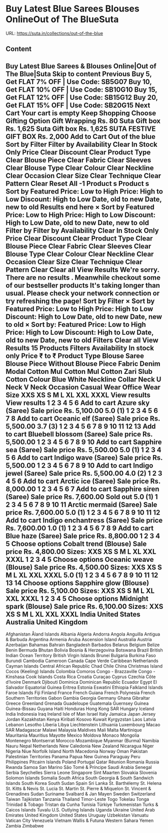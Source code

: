 # Buy Latest Blue Sarees  Blouses OnlineOut of The BlueSuta

URL: https://suta.in/collections/out-of-the-blue

## Content

Buy Latest Blue Sarees & Blouses Online|Out of The Blue|Suta
Skip to content
Previous
Buy 5, Get FLAT 7% OFF | Use Code: SB5G07
Buy 10, Get FLAT 10% OFF | Use Code: SB10G10
Buy 15, Get FLAT 12% OFF | Use Code: SB15G12
Buy 20, Get FLAT 15% OFF | Use Code: SB20G15
Next
Cart
Your cart is empty
Keep Shopping
Choose Gifting Option
Gift Wrapping
Rs. 80
Suta Gift box
Rs. 1,625
Suta Gift box
Rs. 1,625
SUTA FESTIVE GIFT BOX
Rs. 2,000
Add to Cart
Out of the blue
Sort by
Filter
Filter by
Availability
Clear
In Stock Only
Price
Clear
Discount
Clear
Product Type
Clear
Blouse Piece
Clear
Fabric
Clear
Sleeves
Clear
Blouse Type
Clear
Colour
Clear
Neckline
Clear
Occasion
Clear
Size
Clear
Technique
Clear
Pattern
Clear
Reset All
-1
Product
s
Product
s
Sort by
Featured
Price: Low to High
Price: High to Low
Discount: High to Low
Date, old to new
Date, new to old
Results end here
×
Sort by
Featured
Price: Low to High
Price: High to Low
Discount: High to Low
Date, old to new
Date, new to old
Filter by
Filter by
Availability
Clear
In Stock Only
Price
Clear
Discount
Clear
Product Type
Clear
Blouse Piece
Clear
Fabric
Clear
Sleeves
Clear
Blouse Type
Clear
Colour
Clear
Neckline
Clear
Occasion
Clear
Size
Clear
Technique
Clear
Pattern
Clear
Clear all
View Results
We're sorry. There are no results
.
Meanwhile checkout some of our bestseller products
It's taking longer than usual. Please check your network connection or try refreshing the page!
Sort by
Filter
×
Sort by
Featured
Price: Low to High
Price: High to Low
Discount: High to Low
Date, old to new
Date, new to old
×
Sort by:
Featured
Price: Low to High
Price: High to Low
Discount: High to Low
Date, old to new
Date, new to old
Filters
Clear all
View Results
15 Products
Filters
Availability
In stock only
Price
₹
to
₹
Product Type
Blouse
Saree
Blouse Piece
Without Blouse Piece
Fabric
Denim
Modal Cotton
Mul Cotton
Mul Cotton Zari
Slub Cotton
Colour
Blue
White
Neckline
Collar Neck
U Neck
V Neck
Occasion
Casual Wear
Office Wear
Size
XXS
XS
S
M
L
XL
XXL
XXXL
View results
View results
1
2
3
4
5
6
Add to cart
Azure sky (Saree)
Sale price
Rs. 5,100.00
5.0
(1)
1
2
3
4
5
6
7
8
Add to cart
Oceanic elf (Saree)
Sale price
Rs. 5,500.00
3.7
(3)
1
2
3
4
5
6
7
8
9
10
11
12
13
Add to cart
Bluebell blossom (Saree)
Sale price
Rs. 5,500.00
1
2
3
4
5
6
7
8
9
10
Add to cart
Sapphire sea (Saree)
Sale price
Rs. 5,500.00
5.0
(1)
1
2
3
4
5
6
Add to cart
Indigo wave (Saree)
Sale price
Rs. 5,500.00
1
2
3
4
5
6
7
8
9
10
Add to cart
Indigo jewel (Saree)
Sale price
Rs. 5,500.00
4.0
(2)
1
2
3
4
5
6
Add to cart
Arctic ice (Saree)
Sale price
Rs. 8,000.00
1
2
3
4
5
6
7
Add to cart
Sapphire siren (Saree)
Sale price
Rs. 7,600.00
Sold out
5.0
(1)
1
2
3
4
5
6
7
8
9
10
11
Arctic mermaid (Saree)
Sale price
Rs. 7,600.00
5.0
(1)
1
2
3
4
5
6
7
8
9
10
11
12
Add to cart
Indigo enchantress (Saree)
Sale price
Rs. 7,600.00
1.0
(1)
1
2
3
4
5
6
7
8
9
Add to cart
Blue haze (Saree)
Sale price
Rs. 8,800.00
1
2
3
4
5
Choose options
Cobalt trend (Blouse)
Sale price
Rs. 4,800.00
Sizes:
XXS
XS
S
M
L
XL
XXL
XXXL
1
2
3
4
5
Choose options
Oceanic weave (Blouse)
Sale price
Rs. 4,500.00
Sizes:
XXS
XS
S
M
L
XL
XXL
XXXL
5.0
(1)
1
2
3
4
5
6
7
8
9
10
11
12
13
14
Choose options
Sapphire glow (Blouse)
Sale price
Rs. 5,100.00
Sizes:
XXS
XS
S
M
L
XL
XXL
XXXL
1
2
3
4
5
Choose options
Midnight spark (Blouse)
Sale price
Rs. 6,100.00
Sizes:
XXS
XS
S
M
L
XL
XXL
XXXL
India
United States
Australia
United Kingdom
---
Afghanistan
Åland Islands
Albania
Algeria
Andorra
Angola
Anguilla
Antigua & Barbuda
Argentina
Armenia
Aruba
Ascension Island
Australia
Austria
Azerbaijan
Bahamas
Bahrain
Bangladesh
Barbados
Belarus
Belgium
Belize
Benin
Bermuda
Bhutan
Bolivia
Bosnia & Herzegovina
Botswana
Brazil
British Indian Ocean Territory
British Virgin Islands
Brunei
Bulgaria
Burkina Faso
Burundi
Cambodia
Cameroon
Canada
Cape Verde
Caribbean Netherlands
Cayman Islands
Central African Republic
Chad
Chile
China
Christmas Island
Cocos (Keeling) Islands
Colombia
Comoros
Congo - Brazzaville
Congo - Kinshasa
Cook Islands
Costa Rica
Croatia
Curaçao
Cyprus
Czechia
Côte d’Ivoire
Denmark
Djibouti
Dominica
Dominican Republic
Ecuador
Egypt
El Salvador
Equatorial Guinea
Eritrea
Estonia
Eswatini
Ethiopia
Falkland Islands
Faroe Islands
Fiji
Finland
France
French Guiana
French Polynesia
French Southern Territories
Gabon
Gambia
Georgia
Germany
Ghana
Gibraltar
Greece
Greenland
Grenada
Guadeloupe
Guatemala
Guernsey
Guinea
Guinea-Bissau
Guyana
Haiti
Honduras
Hong Kong SAR
Hungary
Iceland
India
Indonesia
Iraq
Ireland
Isle of Man
Israel
Italy
Jamaica
Japan
Jersey
Jordan
Kazakhstan
Kenya
Kiribati
Kosovo
Kuwait
Kyrgyzstan
Laos
Latvia
Lebanon
Lesotho
Liberia
Libya
Liechtenstein
Lithuania
Luxembourg
Macao SAR
Madagascar
Malawi
Malaysia
Maldives
Mali
Malta
Martinique
Mauritania
Mauritius
Mayotte
Mexico
Moldova
Monaco
Mongolia
Montenegro
Montserrat
Morocco
Mozambique
Myanmar (Burma)
Namibia
Nauru
Nepal
Netherlands
New Caledonia
New Zealand
Nicaragua
Niger
Nigeria
Niue
Norfolk Island
North Macedonia
Norway
Oman
Pakistan
Palestinian Territories
Panama
Papua New Guinea
Paraguay
Peru
Philippines
Pitcairn Islands
Poland
Portugal
Qatar
Réunion
Romania
Russia
Rwanda
Samoa
San Marino
São Tomé & Príncipe
Saudi Arabia
Senegal
Serbia
Seychelles
Sierra Leone
Singapore
Sint Maarten
Slovakia
Slovenia
Solomon Islands
Somalia
South Africa
South Georgia & South Sandwich Islands
South Korea
South Sudan
Spain
Sri Lanka
St. Barthélemy
St. Helena
St. Kitts & Nevis
St. Lucia
St. Martin
St. Pierre & Miquelon
St. Vincent & Grenadines
Sudan
Suriname
Svalbard & Jan Mayen
Sweden
Switzerland
Taiwan
Tajikistan
Tanzania
Thailand
Timor-Leste
Togo
Tokelau
Tonga
Trinidad & Tobago
Tristan da Cunha
Tunisia
Türkiye
Turkmenistan
Turks & Caicos Islands
Tuvalu
U.S. Outlying Islands
Uganda
Ukraine
United Arab Emirates
United Kingdom
United States
Uruguay
Uzbekistan
Vanuatu
Vatican City
Venezuela
Vietnam
Wallis & Futuna
Western Sahara
Yemen
Zambia
Zimbabwe